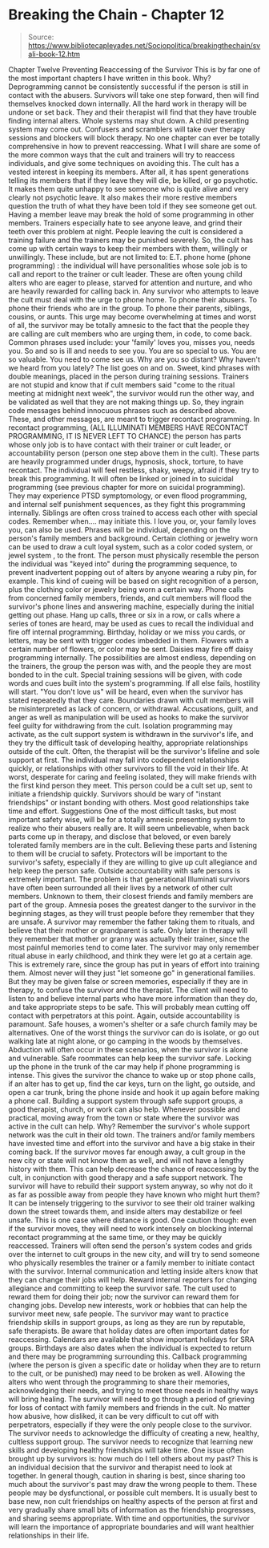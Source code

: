 # Breaking the Chain - Chapter 12

> Source: https://www.bibliotecapleyades.net/Sociopolitica/breakingthechain/svali-book-12.htm

Chapter Twelve
Preventing Reaccessing of the Survivor
This is by far one of the most important chapters I have written in
this book. Why?
Deprogramming cannot be consistently successful if the person is still
in contact with the abusers. Survivors will take one step forward, then
will find themselves knocked down internally. All the hard work in therapy
will be undone or set back. They and their therapist will find that
they have trouble finding internal alters. Whole systems may shut down.
A child presenting system may come out. Confusers and scramblers will
take over therapy sessions and blockers will block therapy.
No one chapter can ever be totally comprehensive in how to prevent
reaccessing. What I will share are some of the more common ways that
the cult and trainers will try to reaccess individuals, and give some
techniques on avoiding this.
The cult has a vested interest in keeping its members. After all, it
has spent generations telling its members that if they leave they will
die, be killed, or go psychotic. It makes them quite unhappy to see
someone who is quite alive and very clearly not psychotic leave. It
also makes their more restive members question the truth of what they
have been told if they see someone get out. Having a member leave may
break the hold of some programming in other members. Trainers especially
hate to see anyone leave, and grind their teeth over this problem at
night. People leaving the cult is considered a training failure and
the trainers may be punished severely.
So, the cult has come up with certain ways to keep their members with
them, willingly or unwillingly. These include, but are not limited to:
E.T. phone home (phone programming) : the individual will have
personalities whose sole job is to call and report to the trainer or
cult leader. These are often young child alters who are eager to please,
starved for attention and nurture, and who are heavily rewarded for
calling back in. Any survivor who attempts to leave the cult must deal
with the urge to phone home. To phone their abusers. To phone their
friends who are in the group. To phone their parents, siblings, cousins,
or aunts. This urge may become overwhelming at times and worst of all,
the survivor may be totally amnesic to the fact that the people they
are calling are cult members who are urging them, in code, to come back.
Common phrases used include: your 'family' loves you, misses you, needs
you. So and so is ill and needs to see you. You are so special to us.
You are so valuable. You need to come see us. Why are you so distant?
Why haven't we heard from you lately?
The list goes on and on. Sweet, kind phrases with double meanings,
placed in the person during training sessions. Trainers are not stupid
and know that if cult members said "come to the ritual meeting
at midnight next week", the survivor would run the other way, and
be validated as well that they are not making things up. So, they ingrain
code messages behind innocuous phrases such as described above. These,
and other messages, are meant to trigger recontact programming.
In recontact programming, (ALL ILLUMINATI MEMBERS HAVE RECONTACT PROGRAMMING,
IT IS NEVER LEFT TO CHANCE) the person has parts whose only job is to
have contact with their trainer or cult leader, or accountability person
(person one step above them in the cult). These parts are heavily programmed
under drugs, hypnosis, shock, torture, to have recontact. The individual
will feel restless, shaky, weepy, afraid if they try to break this programming.
It will often be linked or joined in to suicidal programming (see previous
chapter for more on suicidal programming). They may experience PTSD
symptomology, or even flood programming, and internal self punishment
sequences, as they fight this programming internally.
Siblings are often cross trained to access each other with special
codes. Remember when.... may initiate this. I love you, or, your family
loves you, can also be used. Phrases will be individual, depending on
the person's family members and background.
Certain clothing or jewelry worn can be used to draw a cult loyal system,
such as a color coded system, or jewel system , to the front. The person
must physically resemble the person the individual was "keyed into"
during the programming sequence, to prevent inadvertent popping out
of alters by anyone wearing a ruby pin, for example. This kind of cueing
will be based on sight recognition of a person, plus the clothing color
or jewelry being worn a certain way.
Phone calls from concerned family members, friends, and cult members
will flood the survivor's phone lines and answering machine, especially
during the initial getting out phase.
Hang up calls, three or six in a row, or calls where a series of tones
are heard, may be used as cues to recall the individual and fire off
internal programming.
Birthday, holiday or we miss you cards, or letters, may be sent with
trigger codes imbedded in them.
Flowers with a certain number of flowers, or color may be sent. Daisies
may fire off daisy programming internally.
The possibilities are almost endless, depending on the trainers, the
group the person was with, and the people they are most bonded to in
the cult. Special training sessions will be given, with code words and
cues built into the system's programming.
If all else fails, hostility will start. "You don't love us"
will be heard, even when the survivor has stated repeatedly that they
care. Boundaries drawn with cult members will be misinterpreted as lack
of concern, or withdrawal. Accusations, guilt, and anger as well as
manipulation will be used as hooks to make the survivor feel guilty
for withdrawing from the cult.
Isolation programming may activate, as the cult support system is withdrawn
in the survivor's life, and they try the difficult task of
developing healthy, appropriate relationships outside of the cult. Often,
the therapist will be the survivor's lifeline and sole support at first.
The individual may fall into codependent relationships quickly, or relationships
with other survivors to fill the void in their life. At worst, desperate
for caring and feeling isolated, they will make friends with the first
kind person they meet. This person could be a cult set up, sent to initiate
a friendship quickly. Survivors should be wary of "instant friendships"
or instant bonding with others. Most good relationships take time and
effort.
Suggestions
One of the most difficult tasks, but most important safety wise, will
be for a totally amnesic presenting system to realize who their abusers
really are. It will seem unbelievable, when back parts come up in therapy,
and disclose that beloved, or even barely tolerated family members are
in the cult. Believing these parts and listening to them will be crucial
to safety. Protectors will be important to the survivor's safety, especially
if they are willing to give up cult allegiance and help keep the person
safe. Outside accountability with safe persons is extremely important.
The problem is that generational Illuminati survivors have often been
surrounded all their lives by a network of other cult members. Unknown
to them, their closest friends and family members are part of the group.
Amnesia poses the greatest danger to the survivor in the beginning stages,
as they will trust people before they remember that they are unsafe.
A survivor may remember the father taking them to rituals, and believe
that their mother or grandparent is safe. Only later in therapy will
they remember that mother or granny was actually their trainer, since
the most painful memories tend to come later. The survivor may only
remember ritual abuse in early childhood, and think they were let go
at a certain age. This is extremely rare, since the group has put in
years of effort into training them. Almost never will they just "let
someone go" in generational families. But they may be given false
or screen memories, especially if they are in therapy, to confuse the
survivor and the therapist.
The client will need to listen to and believe internal parts who have
more information than they do, and take appropriate steps to be safe.
This will probably mean cutting off contact with perpetrators at this
point. Again, outside accountability is paramount. Safe houses, a women's
shelter or a safe church family may be alternatives. One of the worst
things the survivor can do is isolate, or go out walking late at night
alone, or go camping in the woods by themselves. Abduction will often
occur in these scenarios, when the survivor is alone and vulnerable.
Safe roommates can help keep the survivor safe.
Locking up the phone in the trunk of the car may help if phone programming
is intense. This gives the survivor the chance to wake up or stop phone
calls, if an alter has to get up, find the car keys, turn on the light,
go outside, and open a car trunk, bring the phone inside and hook it
up again before making a phone call.
Building a support system through safe support groups, a good therapist,
church, or work can also help. Whenever possible and practical, moving
away from the town or state where the survivor was active in the cult
can help. Why? Remember the survivor's whole support network was the
cult in their old town. The trainers and/or family members have invested
time and effort into the survivor and have a big stake in their coming
back. If the survivor moves far enough away, a cult group in the new
city or state will not know them as well, and will not have a lengthy
history with them. This can help decrease the chance of reaccessing
by the cult, in conjunction with good therapy and a safe support network.
The survivor will have to rebuild their support system anyway, so why
not do it as far as possible away from people they have known who might
hurt them? It can be intensely triggering to the survivor to see their
old trainer walking down the street towards them, and inside alters
may destabilize or feel unsafe. This is one case where distance is good.
One caution though: even if the survivor moves, they will need to work
intensely on blocking internal recontact programming at the same time,
or they may be quickly reaccessed. Trainers will often send the person's
system codes and grids over the internet to cult groups in the new city,
and will try to send someone who physically resembles the trainer or
a family member to initiate contact with the survivor.
Internal communication and letting inside alters know that they can
change their jobs will help. Reward internal reporters for changing
allegiance and committing to keep the survivor safe. The cult used to
reward them for doing their job; now the survivor can reward them for
changing jobs. Develop new interests, work or hobbies that can help
the survivor meet new, safe people. The survivor may want to practice
friendship skills in support groups, as long as they are run by reputable,
safe therapists.
Be aware that holiday dates are often important dates for reaccessing.
Calendars are available that show important holidays for SRA groups.
Birthdays are also dates when the individual is expected to return and
there may be programming surrounding this.
Callback programming (where the person is given a specific date or
holiday when they are to return to the cult, or be punished) may need
to be broken as well. Allowing the alters who went through the programming
to share their memories, acknowledging their needs, and trying to meet
those needs in healthy ways will bring healing.
The survivor will need to go through a period of grieving for loss
of
contact with family members and friends in the cult. No matter how abusive,
how disliked, it can be very difficult to cut off with perpetrators,
especially if they were the only people close to the survivor. The survivor
needs to acknowledge the difficulty of creating a new, healthy, cultless
support group. The survivor needs to recognize that learning new skills
and developing healthy friendships will take time.
One issue often brought up by survivors is: how much do I tell others
about my past? This is an individual decision that the survivor and
therapist need to look at together. In general though, caution in sharing
is best, since sharing too much about the survivor's past may draw the
wrong people to them. These people may be dysfunctional, or possible
cult members. It is usually best to base new, non cult friendships on
healthy aspects of the person at first and very gradually share small
bits of information as the friendship progresses, and sharing seems
appropriate. With time and opportunities, the survivor will learn the
importance of appropriate boundaries and will want healthier relationships
in their life.
